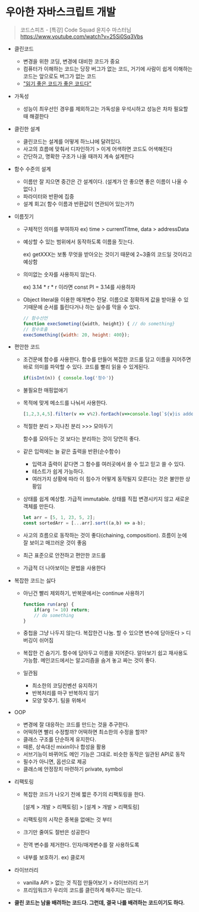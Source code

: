 # 우아한 자바스크립트 개발

> 코드스피츠 - [특강] Code Squad 윤지수 마스터님 <https://www.youtube.com/watch?v=25Si0Sq3Vbs>

+ 클린코드

  + 변경을 위한 코딩, 변경에 대비한 코드가 중요
  + 컴퓨터가 이해하는 코드는 당장 버그가 없는 코드, 거기에 사람이 쉽게 이해하는 코드는 앞으로도 버그가 없는 코드
  + <u>"읽기 좋은 코드가 좋은 코드다"</u>

+ 가독성

  + 성능이 최우선인 경우를 제외하고는 가독성을 우석시하고 성능은 차차 필요할 때 해결한다

+ 클린한 설계

  + 클린코드는 설계를 어떻게 하느냐에 달려있다.
  + 사고의 흐름에 맞춰서 디자인하기 > 이게 어색하면 코드도 어색해진다
  + 간단하고, 명확한 구조가 나올 때까지 계속 설계한다

+ 함수 수준의 설계

  + 이름만 잘 지으면 중간은 간 설계이다. (설계가 안 좋으면 좋은 이름이 나올 수 없다.)
  + 파라미터와 반환에 집중
  + 설계 회고( 함수 이름과 반환값이 연관되어 있는가?)

+ 이름짓기

  + 구체적인 의미를 부여하자 ex) time > currentTitme, data > addressData

  + 예상할 수 있는 범위에서 동작하도록 이름을 짓는다. 

    ex) getXXX는 보통 무엇을 받아오는 것이기 때문에 2~3줄의 코드일 것이라고 예상함

  + 의미없는 숫자를 사용하지 않는다.

    ex) 3.14 * r * r 이라면 const PI = 3.14를 사용하자

  + Object literal을 이용한 매개변수 전달. 이름으로 정확하게 값을 받아올 수 있기때문에 순서를 틀린다거나 하는 실수를 막을 수 있다. 

    ```javascript
    // 함수선언
    function execSometing({width, height}) { // do something}
    // 함수호출
    execSomething({width: 20, height: 400});
    ```

+ 편안한 코드

  + 조건문에 함수를 사용한다. 함수를 만들어 복잡한 코드를 담고 이름을 지어주면 바로 의미를 파악할 수 있다. 코드를 빨리 읽을 수 있게된다. 
    ```javascript 
    if(isInt(n)) { console.log('정수')}
    ```

  + 불필요한 매핑없애기

  + 목적에 맞게 메소드를 나눠서 사용한다.

    ```javascript
    [1,2,3,4,5].filter(v => v%2).forEach(v=>console.log(`${v}is added`));
    ```

  + 적절한 분리 > 지나친 분리 >>> 모아두기

    함수를 모아두는 것 보다는 분리하는 것이 당연히 좋다. 

  + 같은 입력에는 늘 같은 출력을 반환(순수함수) 

    + 입력과 출력이 같다면 그 함수를 여러곳에서 쓸 수 있고 믿고 쓸 수 있다. 
    + 테스트가 쉽게 가능하다. 
    + 여러가지 상황에 따라 이 힘수가 어떻게 동작될지 모른다는 것은 불안한 상황임

  + 상태를 쉽게 예상함. 가급적 immutable. 상태를 직접 변경시키지 않고 새로운 객체를 만든다. 

    ```javascript
    let arr = [5, 1, 23, 5, 2];
    const sortedArr = [...arr].sort((a,b) => a-b);
    ```

  + 사고의 흐름으로 동작하는 것이 좋다(chaining, composition). 흐름이 눈에 잘 보이고 매끄러운 것이 좋음

  + 최근 표준으로 안전하고 편안한 코드를

  + 가급적 더 나아보이는 문법을 사용한다

+ 복잡한 코드는 싫다

  + 아닌건 빨리 제외하기, 반복문에서는 continue 사용하기

    ```javascript
    function run(arg) {
        if(arg != 10) return;
        // do something
    }
    ```

  + 중첩을 그냥 나두지 않는다. 복잡한건 나눔. 할 수 있으면 변수에 담아둔다 > 디버깅이 쉬어짐

  + 복잡한 건 숨기기. 함수에 담아두고 이름을 지어준다. 알아보기 쉽고 재사용도 가능함. 메인코드에서는 알고리즘을 숨겨 놓고 짜는 것이 좋다.

  + 일관됨

    + 최소한의 코딩컨벤션 유지하기
    + 반복처리를 마구 반복하지 않기
    + 모양 맞추기. 팀을 위해서

+ OOP

  + 변경에 잘 대응하는 코드를 만드는 것을 추구한다. 
  + 어떡하면 빨리 수정할까? 어떡하면 최소한의 수정을 할까?
  + 클래스 구조를 단순하게 유지한다. 
  + 때론, 상속대신 mixin이나 합성을 활용
  + 서브기능이 바뀌어도 메인 기능은 그대로. 비슷한 동작은 일관된 API로 동작
  + 필수가 아니면, 옵션으로 제공
  + 클래스에 안정장치 마련하기 private, symbol

+ 리팩토링

  + 복잡한 코드가 나오기 전에 짧은 주기의 리팩토링을 한다.

    [설계 > 개발 > 리팩토링] > [설계 > 개발 > 리팩토링]

  + 리팩토링의 시작은 중복을 없애는 것 부터

  + 크기만 줄여도 절반은 성공한다

  + 전역 변수를 제거한다. 인자/매게변수를 잘 사용하도록

  + 내부를 보호하기. ex) 클로저

+ 라이브러리

  + vanilla API > 없는 것 직접 만들어보기 > 라이브러리 쓰기
  + 프리임워크가 우리의 코드를 클린하게 해주지는 않는다. 

+ **클린 코드는 남을 배려하는 코드다. 그런데, 결국 나를 배려하는 코드이기도 하다.** 